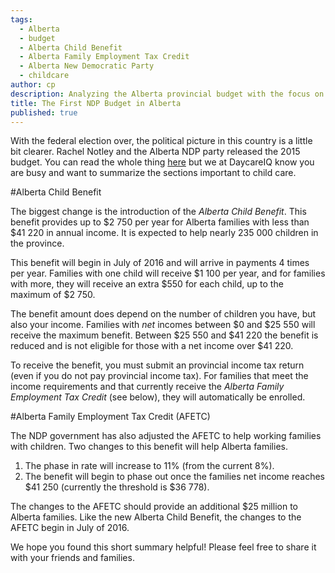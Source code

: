 ```yaml
---
tags:
  - Alberta
  - budget
  - Alberta Child Benefit
  - Alberta Family Employment Tax Credit
  - Alberta New Democratic Party
  - childcare
author: cp
description: Analyzing the Alberta provincial budget with the focus on children and child care.
title: The First NDP Budget in Alberta
published: true
---
```

With the federal election over, the political picture in this country is a little bit clearer.  Rachel Notley and the Alberta NDP party released the 2015 budget.  You can read the whole thing [here](http://finance.alberta.ca/publications/budget/budget2015-october/index.html) but we at DaycareIQ know you are busy and want to summarize the sections important to child care.

#Alberta Child Benefit

The biggest change is the introduction of the *Alberta Child Benefit*.  This benefit provides up to $2 750 per year for Alberta families with less than $41 220 in annual income.  It is expected to help nearly 235 000 children in the province.

This benefit will begin in July of 2016 and will arrive in payments 4 times per year.  Families with one child will receive $1 100 per year, and for families with more, they will receive an extra $550 for each child, up to the maximum of $2 750.  

The benefit amount does depend on the number of children you have, but also your income.  Families with *net* incomes between $0 and $25 550 will receive the maximum benefit.  Between $25 550 and $41 220 the benefit is reduced and is not eligible for those with a net income over $41 220.

To receive the benefit, you must submit an provincial income tax return (even if you do not pay provincial income tax).  For families that meet the income requirements and that currently receive the *Alberta Family Employment Tax Credit* (see below), they will automatically be enrolled.

#Alberta Family Employment Tax Credit (AFETC)

The NDP government has also adjusted the AFETC to help working families with children.  Two changes to this benefit will help Alberta families.  

1. The phase in rate will increase to 11% (from the current 8%).
2. The benefit will begin to phase out once the families net income reaches $41 250 (currently the threshold is $36 778).

The changes to the AFETC should provide an additional $25 million to Alberta families.  Like the new Alberta Child Benefit, the changes to the AFETC begin in July of 2016.

We hope you found this short summary helpful!  Please feel free to share it with your friends and families. 
